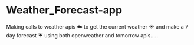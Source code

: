 




# Weather_Forecast-app

Making calls to weather apis :cloud:  to  get the current weather  :sunny: and make a 7 day  forecast :umbrella: using both openweather and tomorrow apis.....
